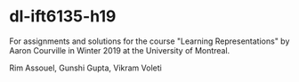 # dl-ift6135-h19
For assignments and solutions for the course "Learning Representations" by Aaron Courville in Winter 2019 at the University of Montreal.

Rim Assouel, Gunshi Gupta, Vikram Voleti
